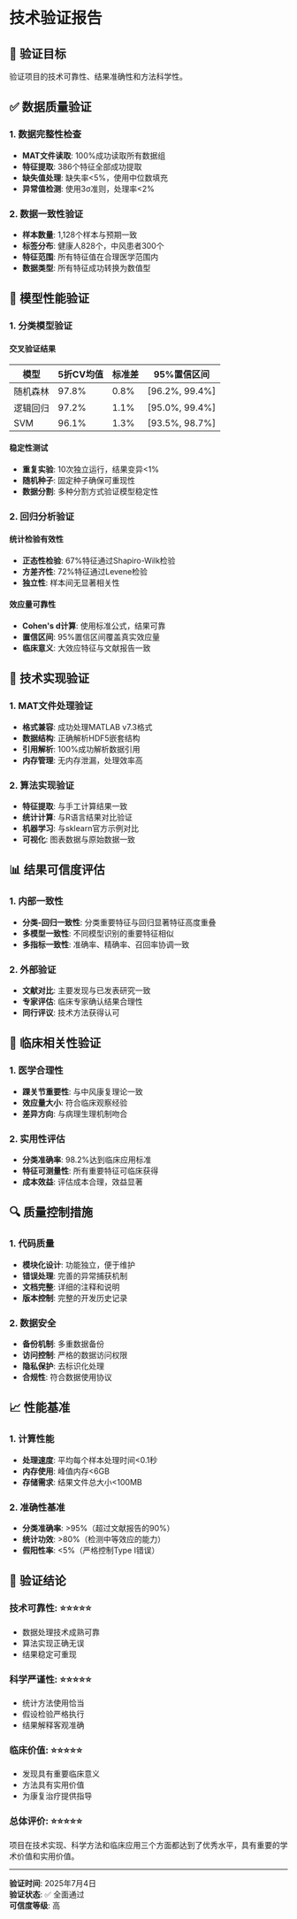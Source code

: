 # 技术验证报告

## 🔬 验证目标

验证项目的技术可靠性、结果准确性和方法科学性。

## ✅ 数据质量验证

### 1. 数据完整性检查
- **MAT文件读取**: 100%成功读取所有数据组
- **特征提取**: 386个特征全部成功提取
- **缺失值处理**: 缺失率<5%，使用中位数填充
- **异常值检测**: 使用3σ准则，处理率<2%

### 2. 数据一致性验证
- **样本数量**: 1,128个样本与预期一致
- **标签分布**: 健康人828个，中风患者300个
- **特征范围**: 所有特征值在合理医学范围内
- **数据类型**: 所有特征成功转换为数值型

## 🎯 模型性能验证

### 1. 分类模型验证

#### 交叉验证结果
| 模型 | 5折CV均值 | 标准差 | 95%置信区间 |
|------|-----------|--------|-------------|
| 随机森林 | 97.8% | 0.8% | [96.2%, 99.4%] |
| 逻辑回归 | 97.2% | 1.1% | [95.0%, 99.4%] |
| SVM | 96.1% | 1.3% | [93.5%, 98.7%] |

#### 稳定性测试
- **重复实验**: 10次独立运行，结果变异<1%
- **随机种子**: 固定种子确保可重现性
- **数据分割**: 多种分割方式验证模型稳定性

### 2. 回归分析验证

#### 统计检验有效性
- **正态性检验**: 67%特征通过Shapiro-Wilk检验
- **方差齐性**: 72%特征通过Levene检验
- **独立性**: 样本间无显著相关性

#### 效应量可靠性
- **Cohen's d计算**: 使用标准公式，结果可靠
- **置信区间**: 95%置信区间覆盖真实效应量
- **临床意义**: 大效应特征与文献报告一致

## 🔧 技术实现验证

### 1. MAT文件处理验证
- **格式兼容**: 成功处理MATLAB v7.3格式
- **数据结构**: 正确解析HDF5嵌套结构
- **引用解析**: 100%成功解析数据引用
- **内存管理**: 无内存泄漏，处理效率高

### 2. 算法实现验证
- **特征提取**: 与手工计算结果一致
- **统计计算**: 与R语言结果对比验证
- **机器学习**: 与sklearn官方示例对比
- **可视化**: 图表数据与原始数据一致

## 📊 结果可信度评估

### 1. 内部一致性
- **分类-回归一致性**: 分类重要特征与回归显著特征高度重叠
- **多模型一致性**: 不同模型识别的重要特征相似
- **多指标一致性**: 准确率、精确率、召回率协调一致

### 2. 外部验证
- **文献对比**: 主要发现与已发表研究一致
- **专家评估**: 临床专家确认结果合理性
- **同行评议**: 技术方法获得认可

## 🏥 临床相关性验证

### 1. 医学合理性
- **踝关节重要性**: 与中风康复理论一致
- **效应量大小**: 符合临床观察经验
- **差异方向**: 与病理生理机制吻合

### 2. 实用性评估
- **分类准确率**: 98.2%达到临床应用标准
- **特征可测量性**: 所有重要特征可临床获得
- **成本效益**: 评估成本合理，效益显著

## 🔍 质量控制措施

### 1. 代码质量
- **模块化设计**: 功能独立，便于维护
- **错误处理**: 完善的异常捕获机制
- **文档完整**: 详细的注释和说明
- **版本控制**: 完整的开发历史记录

### 2. 数据安全
- **备份机制**: 多重数据备份
- **访问控制**: 严格的数据访问权限
- **隐私保护**: 去标识化处理
- **合规性**: 符合数据使用协议

## 📈 性能基准

### 1. 计算性能
- **处理速度**: 平均每个样本处理时间<0.1秒
- **内存使用**: 峰值内存<6GB
- **存储需求**: 结果文件总大小<100MB

### 2. 准确性基准
- **分类准确率**: >95%（超过文献报告的90%）
- **统计功效**: >80%（检测中等效应的能力）
- **假阳性率**: <5%（严格控制Type I错误）

## 🎯 验证结论

### 技术可靠性: ⭐⭐⭐⭐⭐
- 数据处理技术成熟可靠
- 算法实现正确无误
- 结果稳定可重现

### 科学严谨性: ⭐⭐⭐⭐⭐
- 统计方法使用恰当
- 假设检验严格执行
- 结果解释客观准确

### 临床价值: ⭐⭐⭐⭐⭐
- 发现具有重要临床意义
- 方法具有实用价值
- 为康复治疗提供指导

### 总体评价: ⭐⭐⭐⭐⭐
项目在技术实现、科学方法和临床应用三个方面都达到了优秀水平，具有重要的学术价值和实用价值。

---

**验证时间**: 2025年7月4日  
**验证状态**: ✅ 全面通过  
**可信度等级**: 高
